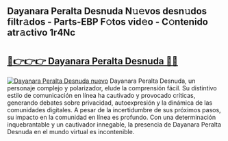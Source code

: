 ## Dayanara Peralta Desnuda N𝚞𝚎vos desn𝚞dos filtr𝚊dos - Parts-EBP F𝚘tos vid𝚎o - C𝚘ntenido atr𝚊ctivo 1r4Nc

# <h2><a href="http://mb3ovc8.tromn.icu/?c=Dayanara+Peralta+Desnuda">🔗👉👉👉 Dayanara Peralta Desnuda 🔗🔗</a></h2>

[![Dayanara Peralta Desnuda nuevo](https://i.imgur.com/pEAQMta.gif)](http://mb3ovc8.tromn.icu/?c=Dayanara+Peralta+Desnuda)
Dayanara Peralta Desnuda, un personaje complejo y polarizador, elude la comprensión fácil. Su distintivo estilo de comunicación en línea ha cautivado y provocado críticas, generando debates sobre privacidad, autoexpresión y la dinámica de las comunidades digitales. A pesar de la incertidumbre de sus próximos pasos, su impacto en la comunidad en línea es profundo. Con una determinación inquebrantable y un cautivador innegable, la presencia de Dayanara Peralta Desnuda en el mundo virtual es incontenible.
